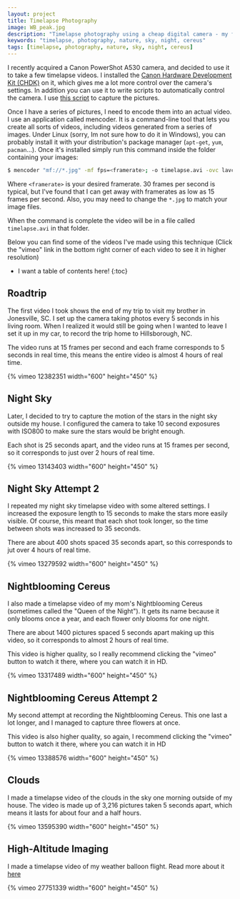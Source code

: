 ```yaml
---
layout: project
title: Timelapse Photography
image: WB_peak.jpg
description: "Timelapse photography using a cheap digital camera - my first attempt at being artsy"
keywords: "timelapse, photography, nature, sky, night, cereus"
tags: [timelapse, photography, nature, sky, night, cereus]
---
```

I recently acquired a Canon PowerShot A530 camera, and decided to use it to take
a few timelapse videos. I installed the
[Canon Hardware Development Kit (CHDK)](http://chdk.wikia.com/wiki/CHDK) on it,
which gives me a lot more control over the camera's settings. In addition you
can use it to write scripts to automatically control the camera.  I use 
[this script](http://chdk.wikia.com/wiki/UBASIC/Scripts:_Ultra_Intervalometer) to
capture the pictures.

Once I have a series of pictures, I need to encode them into an actual video. I
use an application called mencoder. It is a command-line tool that lets you
create all sorts of videos, including videos generated from a series of images.
Under Linux (sorry, Im not sure how to do it in Windows), you can probably
install it with your distribution's package manager (``apt-get``, ``yum``,
``pacman``...).  Once it's installed simply run this command inside the folder
containing your images:

``` sh Using mencoder linenos:false
$ mencoder "mf://*.jpg" -mf fps=<framerate>; -o timelapse.avi -ovc lavc -lavcopts vcodec=mpeg4
```

Where ``<framerate>`` is your desired framerate.  30 frames per second is
typical, but I've found that I can get away with framerates as low as 15 frames
per second.  Also, you may need to change the ``*.jpg`` to match  your image
files.

When the command is complete the video will be in a file called ``timelapse.avi``
in that folder.

Below you can find some of the videos I've made using this technique (Click the
"vimeo" link in the bottom right corner of each video to see it in higher
resolution)

* I want a table of contents here!
{:toc}

Roadtrip
--------
The first video I took shows the end of my trip to visit my brother in
Jonesville, SC.  I set up the camera taking photos every 5 seconds in his living
room.  When I realized it would still be going when I wanted to leave I set it
up in my car, to record the trip home to Hillsborough, NC.

The video runs at 15 frames per second and each frame corresponds to 5 seconds
in real time, this means the entire video is almost 4 hours of real time.

{% vimeo 12382351 width="600" height="450" %}

Night Sky
---------
Later, I decided to try to capture the motion of the stars in the night sky outside my house.
I configured the camera to take 10 second exposures with ISO800 to make sure the stars would be bright enough.

Each shot is 25 seconds apart, and the video runs at 15 frames per second, so it corresponds to just over 2 hours of real time.

{% vimeo 13143403 width="600" height="450" %}

Night Sky Attempt 2
-------------------
I repeated my night sky timelapse video with some altered settings.
I increased the exposure length to 15 seconds to make the stars more easily visible.
Of course, this meant that each shot took longer, so the time between shots was increased to 35 seconds.

There are about 400 shots spaced 35 seconds apart, so this corresponds to jut over 4 hours of real time.

{% vimeo 13279592 width="600" height="450" %}

Nightblooming Cereus
--------------------
I also made a timelapse video of my mom's Nightblooming Cereus (sometimes called the "Queen of the Night").
It gets its name because it only blooms once a year, and each flower only blooms for one night.

There are about 1400 pictures spaced 5 seconds apart making up this video, so it corresponds to almost 2 hours of real time.

This video is higher quality, so I really recommend clicking the "vimeo" button to watch it there, where you can watch it in HD.

{% vimeo 13317489 width="600" height="450" %}

Nightblooming Cereus Attempt 2
------------------------------
My second attempt at recording the Nightblooming Cereus.
This one last a lot longer, and I managed to capture three flowers at once.

This video is also higher quality, so again, I recommend clicking the "vimeo" button to watch it there, where you can watch it in HD

{% vimeo 13388576 width="600" height="450" %}

Clouds
------
I made a timelapse video of the clouds in the sky one morning outside of my house.
The video is made up of 3,216 pictures taken 5 seconds apart, which means it lasts for about four and a half hours.

{% vimeo 13595390 width="600" height="450" %}

High-Altitude Imaging
---------------------
I made a timelapse video of my  weather balloon flight.  Read more about it <A HREF="balloon.html">here</A>

{% vimeo 27751339 width="600" height="450" %}
